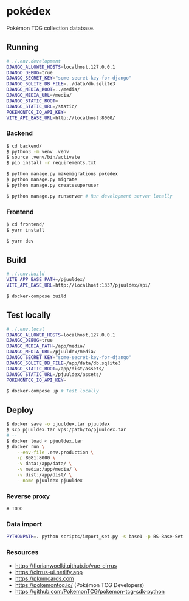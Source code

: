 # pokédex

Pokémon TCG collection database.


## Running

```sh
# ./.env.development
DJANGO_ALLOWED_HOSTS=localhost,127.0.0.1
DJANGO_DEBUG=true
DJANGO_SECRET_KEY="some-secret-key-for-django"
DJANGO_SQLITE_DB_FILE=../data/db.sqlite3
DJANGO_MEDIA_ROOT=../media/
DJANGO_MEDIA_URL=/media/
DJANGO_STATIC_ROOT=
DJANGO_STATIC_URL=/static/
POKEMONTCG_IO_API_KEY=
VITE_API_BASE_URL=http://localhost:8000/
```

### Backend

```sh
$ cd backend/
$ python3 -m venv .venv
$ source .venv/bin/activate
$ pip install -r requirements.txt

$ python manage.py makemigrations pokedex
$ python manage.py migrate
$ python manage.py createsuperuser

$ python manage.py runserver # Run development server locally
```

### Frontend

```sh
$ cd frontend/
$ yarn install

$ yarn dev
```

## Build

```sh
# ./.env.build
VITE_APP_BASE_PATH=/pjuuldex/
VITE_API_BASE_URL=http://localhost:1337/pjuuldex/api/
```

```sh
$ docker-compose build
```

## Test locally

```sh
# ./.env.local
DJANGO_ALLOWED_HOSTS=localhost,127.0.0.1
DJANGO_DEBUG=true
DJANGO_MEDIA_PATH=/app/media/
DJANGO_MEDIA_URL=/pjuuldex/media/
DJANGO_SECRET_KEY="some-secret-key-for-django"
DJANGO_SQLITE_DB_FILE=/app/data/db.sqlite3
DJANGO_STATIC_ROOT=/app/dist/assets/
DJANGO_STATIC_URL=/pjuuldex/assets/
POKEMONTCG_IO_API_KEY=
```

```sh
$ docker-compose up # Test locally
```

## Deploy

```sh
$ docker save -o pjuuldex.tar pjuuldex
$ scp pjuuldex.tar vps:/path/to/pjuuldex.tar
# --
$ docker load < pjuuldex.tar
$ docker run \
    --env-file .env.production \
    -p 8081:8000 \
    -v data:/app/data/ \
    -v media:/app/media/ \
    -v dist:/app/dist/ \
    --name pjuuldex pjuuldex
```

### Reverse proxy

```nginx
# TODO
```

### Data import

```sh
PYTHONPATH=. python scripts/import_set.py -s base1 -p BS-Base-Set
```

### Resources

* https://florianwoelki.github.io/vue-cirrus
* https://cirrus-ui.netlify.app
* https://pkmncards.com
* https://pokemontcg.io/ (Pokémon TCG Developers)
* https://github.com/PokemonTCG/pokemon-tcg-sdk-python
